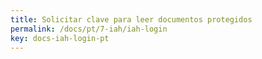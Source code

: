 ```yaml
---
title: Solicitar clave para leer documentos protegidos
permalink: /docs/pt/7-iah/iah-login
key: docs-iah-login-pt
---
```

